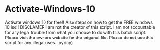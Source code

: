 # Activate-Windows-10
Activate windows 10 for free!! Also steps on how to get the FREE windows 10 iso!!
DISCLAMER
I am not the creator of this script. I am not accountable for any legal trouble from what you choose to do with this batch script.
Please visit the owners website for the origanal file.
Please do not use this script for any illegal uses. (pyricy)
